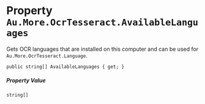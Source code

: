 # Property `Au.More.OcrTesseract.AvailableLanguages`

Gets OCR languages that are installed on this computer and can be used for `Au.More.OcrTesseract.Language`.

```
public string[] AvailableLanguages { get; }
```

##### Property Value

`string[]`